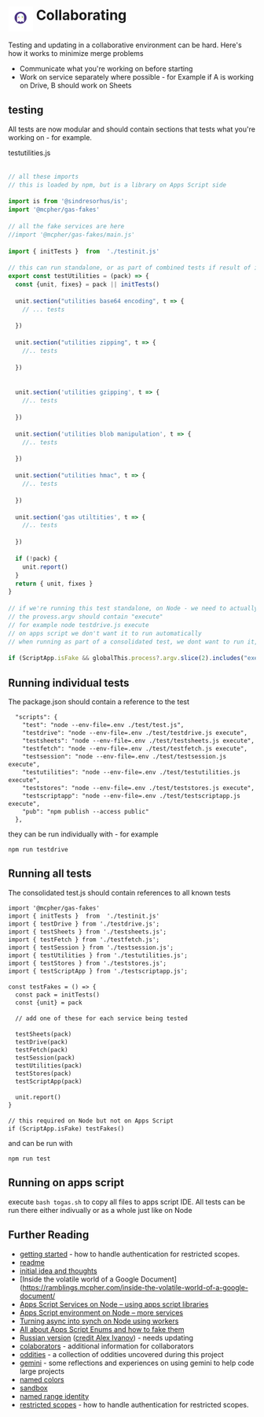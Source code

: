 # <img src="./logo.png" alt="gas-fakes logo" width="50" align="top">  Collaborating

Testing and updating in a collaborative environment can be hard. Here's how it works to minimize merge problems
- Communicate what you're working on before starting
- Work on service separately where possible - for Example if A is working on Drive, B should work on Sheets

## testing

All tests are now modular and should contain sections that tests what you're working on - for example.

testutilities.js

````js

// all these imports 
// this is loaded by npm, but is a library on Apps Script side

import is from '@sindresorhus/is';
import '@mcpher/gas-fakes'

// all the fake services are here
//import '@mcpher/gas-fakes/main.js'

import { initTests }  from  './testinit.js'

// this can run standalone, or as part of combined tests if result of inittests is passed over
export const testUtilities = (pack) => {
  const {unit, fixes} = pack || initTests()

  unit.section("utilities base64 encoding", t => {
    // ... tests

  })

  unit.section("utilities zipping", t => {
    //.. tests
    
  })


  unit.section('utilities gzipping', t => {
    //.. tests

  })

  unit.section('utilities blob manipulation', t => {
    //.. tests
        
  })

  unit.section("utilities hmac", t => {
    //.. tests

  })

  unit.section('gas utiltities', t => {
    //.. tests
    
  })

  if (!pack) {
    unit.report()
  }
  return { unit, fixes }
}

// if we're running this test standalone, on Node - we need to actually kick it off
// the provess.argv should contain "execute" 
// for example node testdrive.js execute
// on apps script we don't want it to run automatically
// when running as part of a consolidated test, we dont want to run it, as the caller will do that

if (ScriptApp.isFake && globalThis.process?.argv.slice(2).includes("execute")) testUtilities()


````

## Running individual tests
The package.json should contain a reference to the test
````
  "scripts": {
    "test": "node --env-file=.env ./test/test.js",
    "testdrive": "node --env-file=.env ./test/testdrive.js execute",
    "testsheets": "node --env-file=.env ./test/testsheets.js execute",
    "testfetch": "node --env-file=.env ./test/testfetch.js execute",
    "testsession": "node --env-file=.env ./test/testsession.js execute",
    "testutilities": "node --env-file=.env ./test/testutilities.js execute",
    "teststores": "node --env-file=.env ./test/teststores.js execute",
    "testscriptapp": "node --env-file=.env ./test/testscriptapp.js execute",
    "pub": "npm publish --access public"
  },
````
they can be run individually with - for example
````
npm run testdrive
````
## Running all tests
The consolidated test.js should contain references to all known tests
````
import '@mcpher/gas-fakes'
import { initTests }  from  './testinit.js'
import { testDrive } from './testdrive.js';
import { testSheets } from './testsheets.js';
import { testFetch } from './testfetch.js';
import { testSession } from './testsession.js';
import { testUtilities } from './testutilities.js';
import { testStores } from './teststores.js';
import { testScriptApp } from './testscriptapp.js';

const testFakes = () => {
  const pack = initTests()
  const {unit} = pack

  // add one of these for each service being tested
  
  testSheets(pack)
  testDrive(pack)
  testFetch(pack)
  testSession(pack)
  testUtilities(pack)
  testStores(pack)
  testScriptApp(pack)
  
  unit.report()
}

// this required on Node but not on Apps Script
if (ScriptApp.isFake) testFakes()

````
and can be run with
````
npm run test
````
## Running on apps script

execute `bash togas.sh` to copy all files to apps script IDE. All tests can be run there either indivually or as a whole just like on Node

## Further Reading

- [getting started](GETTING_STARTED.md) - how to handle authentication for restricted scopes.
- [readme](README.md)
- [initial idea and thoughts](https://ramblings.mcpher.com/a-proof-of-concept-implementation-of-apps-script-environment-on-node/)
- [Inside the volatile world of a Google Document](https://ramblings.mcpher.com/inside-the-volatile-world-of-a-google-document/
- [Apps Script Services on Node – using apps script libraries](https://ramblings.mcpher.com/apps-script-services-on-node-using-apps-script-libraries/)
- [Apps Script environment on Node – more services](https://ramblings.mcpher.com/apps-script-environment-on-node-more-services/)
- [Turning async into synch on Node using workers](https://ramblings.mcpher.com/turning-async-into-synch-on-node-using-workers/)
- [All about Apps Script Enums and how to fake them](https://ramblings.mcpher.com/all-about-apps-script-enums-and-how-to-fake-them/)
- [Russian version](README.RU.md) ([credit Alex Ivanov](https://github.com/oshliaer)) - needs updating
- [colaborators](collaborators.md) - additional information for collaborators
- [oddities](oddities.md) - a collection of oddities uncovered during this project
- [gemini](gemini.md) - some reflections and experiences on using gemini to help code large projects
- [named colors](named-colors.md)
- [sandbox](sandbox.md)
- [named range identity](named-range-identity.md)
- [restricted scopes](restricted_scopes.md) - how to handle authentication for restricted scopes.